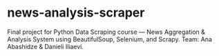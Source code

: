 # news-analysis-scraper
Final project for Python Data Scraping course — News Aggregation &amp; Analysis System using BeautifulSoup, Selenium, and Scrapy. Team: Ana Abashidze &amp; Danieli Iliaevi.
